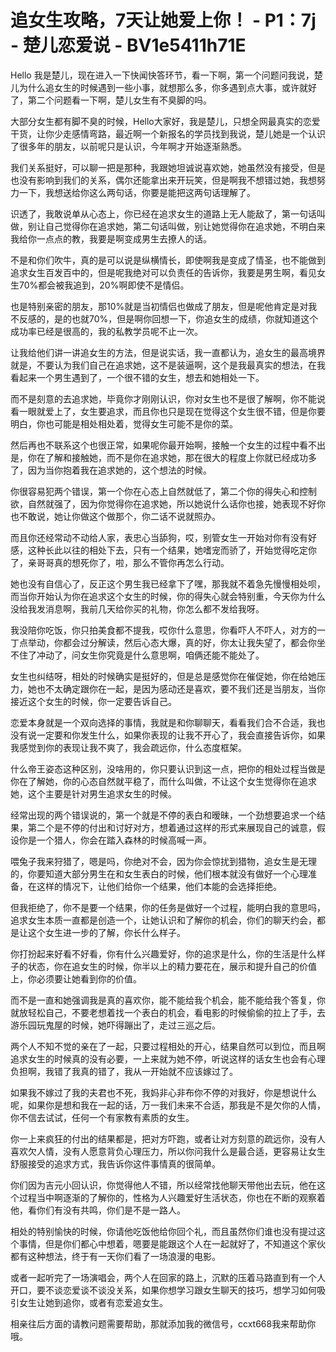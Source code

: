 # 追女生攻略，7天让她爱上你！ - P1：7j - 楚儿恋爱说 - BV1e5411h71E

Hello 我是楚儿，现在进入一下快闻快答环节，看一下啊，第一个问题问我说，楚儿为什么追女生的时候遇到一些小事，就想那么多，你多遇到点大事，或许就好了，第二个问题看一下啊，楚儿女生有不臭脚的吗。

大部分女生都有脚不臭的时候，Hello大家好，我是楚儿，只想全网最真实的恋爱干货，让你少走感情弯路，最近啊一个新报名的学员找到我说，楚儿她是一个认识了很多年的朋友，以前呢只是认识，今年啊才开始逐渐熟悉。

我们关系挺好，可以聊一把是那种，我跟她坦诚说喜欢她，她虽然没有接受，但是也没有影响到我们的关系，偶尔还能拿出来开玩笑，但是啊我不想错过她，我想努力一下，我想送给你这么两句话，你要是能把这两句话理解了。

识透了，我敢说单从心态上，你已经在追求女生的道路上无人能敌了，第一句话叫做，别让自己觉得你在追求她，第二句话叫做，别让她觉得你在追求她，不明白来我给你一点点的教，我要是啊变成男生去撩人的话。

不是和你们吹牛，真的是可以说是纵横情长，即使啊我是变成了情圣，也不能做到追求女生百发百中的，但是呢我绝对可以负责任的告诉你，我要是男生啊，看见女生70%都会被我追到，20%啊即使不是情侣。

也是特别亲密的朋友，那10%就是当初情侣也做成了朋友，但是呢他肯定是对我不反感的，是的也就70%，但是啊你回想一下，你追女生的成绩，你就知道这个成功率已经是很高的，我的私教学员呢不止一次。

让我给他们讲一讲追女生的方法，但是说实话，我一直都认为，追女生的最高境界就是，不要认为我们自己在追求她，这不是装逼啊，这个是我最真实的想法，在我看起来一个男生遇到了，一个很不错的女生，想去和她相处一下。

而不是刻意的去追求她，毕竟你才刚刚认识，你对女生也不是很了解啊，你不能说看一眼就爱上了，女生要追求，而且你也只是现在觉得这个女生很不错，但是你要明白，你也可能是相处相处着，觉得女生可能不是你的菜。

然后再也不联系这个也很正常，如果呢你最开始啊，接触一个女生的过程中看不出是，你在了解和接触她，而不是你在追求她，那在很大的程度上你就已经成功多了，因为当你抱着我在追求她的，这个想法的时候。

你很容易犯两个错误，第一个你在心态上自然就低了，第二个你的得失心和控制欲，自然就强了，因为你觉得你在追求她，所以她说什么话你也接，她表现不好你也不敢说，她让你做这个做那个，你二话不说就照办。

而且你还经常动不动给人家，表忠心当舔狗，哎，别管女生一开始对你有没有好感，这种长此以往的相处下去，只有一个结果，她嗜宠而骄了，开始觉得吃定你了，亲哥哥真的想死你了，啦，那么不管你再怎么行动。

她也没有自信心了，反正这个男生我已经拿下了嘿，那我就不着急先慢慢相处呗，而当你开始认为你在追求这个女生的时候，你的得失心就会特别重，今天你为什么没给我发消息啊，我前几天给你买的礼物，你怎么都不发给我呀。

我没陪你吃饭，你只拍美食都不提我，哎你什么意思，你看吓人不吓人，对方的一丁点举动，你都会过分解读，然后心态大爆，真的好，你太让我失望了，都会你坐不住了冲动了，问女生你究竟是什么意思啊，咱俩还能不能处了。

女生也纠结呀，相处的时候确实是挺好的，但是总是感觉你在催促她，你在给她压力，她也不太确定跟你在一起，是因为感动还是喜欢，要不我们还是当朋友，当你接近这个女生的时候，你一定要告诉自己。

恋爱本身就是一个双向选择的事情，我就是和你聊聊天，看看我们合不合适，我也没有说一定要和你发生什么，如果你表现的让我不开心了，我会直接告诉你，如果我感觉到你的表现让我不爽了，我会疏远你，什么态度框架。

什么帝王姿态这种区别，没啥用的，你只要认识到这一点，把你的相处过程当做是你在了解她，你的心态自然就平稳了，而什么叫做，不让这个女生觉得你在追求她，这个主要是针对男生追求女生的时候。

经常出现的两个错误说的，第一个就是不停的表白和暧昧，一个劲想要追求一个结果，第二个是不停的付出和讨好对方，想着通过这样的形式来展现自己的诚意，假设你是一个猎人，你会在踏入森林的时候高喊一声。

喂兔子我来狩猎了，嗯是吗，你绝对不会，因为你会惊扰到猎物，追女生是无理的，你要知道大部分男生在和女生表白的时候，他们根本就没有做好一个心理准备，在这样的情况下，让他们给你一个结果，他们本能的会选择拒绝。

但我拒绝了，你不是要一个结果，你的任务是做好一个过程，能明白我的意思吗，追求女生本质一直都是创造一个，让她认识和了解你的机会，你们的聊天约会，都是让这个女生进一步的了解，你长什么样子。

你打扮起来好看不好看，你有什么兴趣爱好，你的追求是什么，你的生活是什么样子的状态，你在追女生的时候，你半以上的精力要花在，展示和提升自己的价值上，你必须要让她看到你的价值。

而不是一直和她强调我是真的喜欢你，能不能给我个机会，能不能给我个答复，你就放轻松自己，不要老想着找一个表白的机会，看电影的时候偷偷的拉上了手，去游乐园玩鬼屋的时候，她吓得蹦出了，走过三巡之后。

两个人不知不觉的亲在了一起，只要过程相处的开心，结果自然可以到位，而且啊追求女生的时候真的没有必要，一上来就为她不停，听说这样的话女生也会有心理负担啊，我错了我真的错了，我从一开始就不应该嫁过了。

如果我不嫁过了我的夫君也不死，我妈非心非布你不停的对我好，你是想说什么呢，如果你是想和我在一起的话，万一我们未来不合适，那我是不是欠你的人情，你不信去试试，任何一个有家教有素质的女生。

你一上来疯狂的付出的结果都是，把对方吓跑，或者让对方刻意的疏远你，没有人喜欢欠人情，没有人愿意背负心理压力，所以你问我什么是最合适，更容易让女生舒服接受的追求方式，我告诉你这件事情真的很简单。

你们因为吉元小回认识，你觉得他人不错，所以经常找他聊天带他出去玩，他在这个过程当中啊逐渐的了解你的，性格为人兴趣爱好生活状态，你也在不断的观察着他，看你们有没有共鸣，你们是不是一路人。

相处的特别愉快的时候，你请他吃饭他给你回个礼，而且虽然你们谁也没有提过这个事情，但是你们都心中想着，嗯要是能跟这个人在一起就好了，不知道这个家伙都有这种想法，终于有一天你们看了一场浪漫的电影。

或者一起听完了一场演唱会，两个人在回家的路上，沉默的压着马路直到有一个人开口，要不谈恋爱谈不谈没关系，如果你想学习跟女生聊天的技巧，想学习如何吸引女生让她到追你，或者有恋爱追女生。

相亲往后方面的请教问题需要帮助，那就添加我的微信号，ccxt668我来帮助你哦。